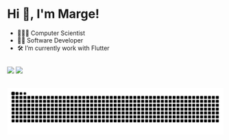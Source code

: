 # Hi 👋, I'm Marge!

- 👩🏻‍🔬 Computer Scientist
- 👩‍💻 Software Developer
- 🛠️ I’m currently work with Flutter

 ##

<div >
  <img height="180" src="https://github-readme-stats.vercel.app/api?username=margesortt&show_icons=true&theme=merko&include_all_commits=true&count_private=true&title_color=FFF188&icon_color=FFF188&text_color=FFBF89&bg_color=484848&hide=contribs,prs"/>
  <img height="180" src="https://media.discordapp.net/attachments/920317221316747296/989999643389730857/56120052_2147527578629442_4106874980002693120_n.png"/>
</div>
  
  ##
  
![Snake animation](https://github.com/margesortt/margesortt/blob/output/github-contribution-grid-snake.svg)


